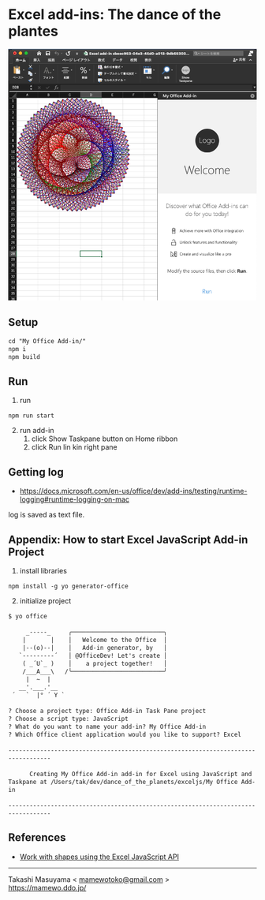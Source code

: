Excel add-ins: The dance of the plantes
==========================================

![](image/dance.png)

Setup
-----

```
cd "My Office Add-in/"
npm i
npm build
```

Run
-----

1. run

```
npm run start 
```

2. run add-in
	1. click Show Taskpane button on Home ribbon
	2. click Run lin kin right pane

Getting log
-------------

* <https://docs.microsoft.com/en-us/office/dev/add-ins/testing/runtime-logging#runtime-logging-on-mac>

log is saved as text file.

Appendix: How to start Excel JavaScript Add-in Project
---------------------------------------------

1. install libraries

```
npm install -g yo generator-office
```

2. initialize project

```
$ yo office

     _-----_     ╭──────────────────────────╮
    |       |    │   Welcome to the Office  │
    |--(o)--|    │   Add-in generator, by   │
   `---------´   │ @OfficeDev! Let's create │
    ( _´U`_ )    │    a project together!   │
    /___A___\   /╰──────────────────────────╯
     |  ~  |     
   __'.___.'__   
 ´   `  |° ´ Y ` 

? Choose a project type: Office Add-in Task Pane project
? Choose a script type: JavaScript
? What do you want to name your add-in? My Office Add-in
? Which Office client application would you like to support? Excel

----------------------------------------------------------------------------------

      Creating My Office Add-in add-in for Excel using JavaScript and Taskpane at /Users/tak/dev/dance_of_the_planets/exceljs/My Office Add-in

----------------------------------------------------------------------------------
```

References
----------

* [Work with shapes using the Excel JavaScript API](https://docs.microsoft.com/en-us/office/dev/add-ins/excel/excel-add-ins-shapes)

----
Takashi Masuyama < mamewotoko@gmail.com >  
<https://mamewo.ddo.jp/>
